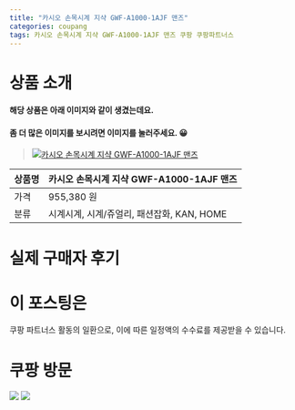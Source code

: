```yaml
---
title: "카시오 손목시계 지샥 GWF-A1000-1AJF 맨즈"
categories: coupang
tags: 카시오 손목시계 지샥 GWF-A1000-1AJF 맨즈 쿠팡 쿠팡파트너스
---
```

# 상품 소개
#### 해당 상품은 아래 이미지와 같이 생겼는데요. 
#### 좀 더 많은 이미지를 보시려면 이미지를 눌러주세요. 😀
> [![카시오 손목시계 지샥 GWF-A1000-1AJF 맨즈](https://static.coupangcdn.com/image/affiliate/banner/f9e54e0189ef5f011a753fec608a0deb@2x.jpg)](https://coupa.ng/bO4w9T)

상품명 | 카시오 손목시계 지샥 GWF-A1000-1AJF 맨즈
-------|-------
가격 | 955,380 원
분류 | 시계시계, 시계/쥬얼리, 패션잡화, KAN, HOME

# 실제 구매자 후기

# 이 포스팅은
쿠팡 파트너스 활동의 일환으로, 이에 따른 일정액의 수수료를 제공받을 수 있습니다.

# 쿠팡 방문
[![](https://ads-partners.coupang.com/banners/404218?subId=&traceId=V0-301-bae0f72e5e59e45f-I404218&w=728&h=90)](https://coupa.ng/bOXH5d)
[![](https://ads-partners.coupang.com/banners/404240?subId=&traceId=V0-301-371ae01f4226dec2-I404240&w=728&h=90)](https://coupa.ng/bOXIeg)


